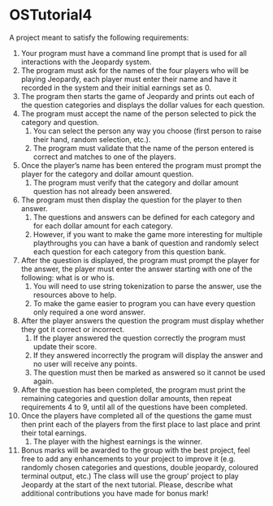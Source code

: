 # OSTutorial4

A project meant to satisfy the following requirements:

1. Your program must have a command line prompt that is used for all interactions with the Jeopardy system.
2. The program must ask for the names of the four players who will be playing Jeopardy, each player must enter their name and have it recorded in the system and their initial earnings set as 0.
3. The program then starts the game of Jeopardy and prints out each of the question categories and displays the dollar values for each question.
4. The program must accept the name of the person selected to pick the category and question.
    1. You can select the person any way you choose (first person to raise their hand, random selection, etc.).
    2. The program must validate that the name of the person entered is correct and matches to one of the players.
5. Once the player’s name has been entered the program must prompt the player for the category and dollar amount question.
    1. The program must verify that the category and dollar amount question has not already been answered.
6. The program must then display the question for the player to then answer.
    1. The questions and answers can be defined for each category and for each dollar amount for each category.
    2. However, if you want to make the game more interesting for multiple playthroughs you can have a bank of question and randomly select each question for each category from this question bank.
7. After the question is displayed, the program must prompt the player for the answer, the player must enter the answer starting with one of the following: what is or who is.
    1. You will need to use string tokenization to parse the answer, use the resources above to help.
    2. To make the game easier to program you can have every question only required a one word answer.
8. After the player answers the question the program must display whether they got it correct or incorrect.
    1. If the player answered the question correctly the program must update their score.
    2. If they answered incorrectly the program will display the answer and no user will receive any points.
    3. The question must then be marked as answered so it cannot be used again.
9. After the question has been completed, the program must print the remaining categories and question dollar amounts, then repeat requirements 4 to 9, until all of the questions have been completed.
10. Once the players have completed all of the questions the game must then print each of the players from the first place to last place and print their total earnings.
    1. The player with the highest earnings is the winner.
11. Bonus marks will be awarded to the group with the best project, feel free to add any enhancements to your project to improve it (e.g. randomly chosen categories and questions, double jeopardy, coloured terminal output, etc.) The class will use the group’ project to play Jeopardy at the start of the next tutorial. Please, describe what additional contributions you have made for bonus mark!
